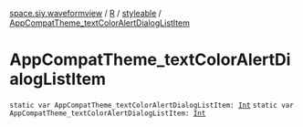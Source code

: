 [space.siy.waveformview](../../index.md) / [R](../index.md) / [styleable](index.md) / [AppCompatTheme_textColorAlertDialogListItem](./-app-compat-theme_text-color-alert-dialog-list-item.md)

# AppCompatTheme_textColorAlertDialogListItem

`static var AppCompatTheme_textColorAlertDialogListItem: `[`Int`](https://kotlinlang.org/api/latest/jvm/stdlib/kotlin/-int/index.html)
`static var AppCompatTheme_textColorAlertDialogListItem: `[`Int`](https://kotlinlang.org/api/latest/jvm/stdlib/kotlin/-int/index.html)